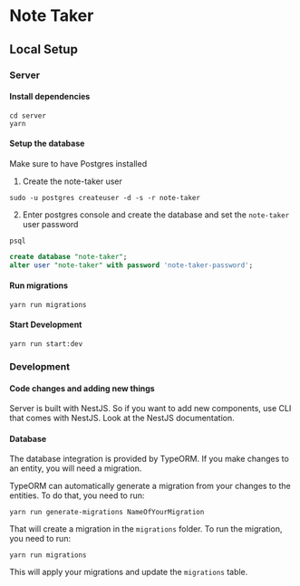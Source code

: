 # Note Taker

## Local Setup

### Server

#### Install dependencies

```shell
cd server
yarn
```

#### Setup the database

Make sure to have Postgres installed

1. Create the note-taker user

```shell
sudo -u postgres createuser -d -s -r note-taker
```

2. Enter postgres console and create the database and set the `note-taker` user password

```
psql
```

```sql
create database "note-taker";
alter user "note-taker" with password 'note-taker-password';
```

#### Run migrations

```shell
yarn run migrations
```

#### Start Development

```shell
yarn run start:dev
```

### Development

#### Code changes and adding new things

Server is built with NestJS. So if you want to add new components, use CLI that comes with NestJS. Look at the NestJS documentation.

#### Database

The database integration is provided by TypeORM. If you make changes to an entity, you will need a migration.

TypeORM can automatically generate a migration from your changes to the entities. To do that, you need to run:

```shell
yarn run generate-migrations NameOfYourMigration
```

That will create a migration in the `migrations` folder. To run the migration, you need to run:

```shell
yarn run migrations
```

This will apply your migrations and update the `migrations` table.


